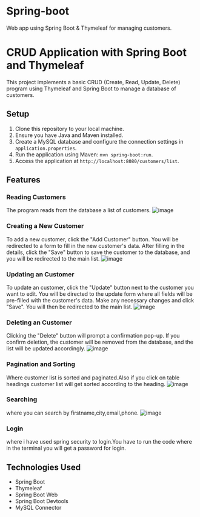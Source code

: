 # Spring-boot
Web app using Spring Boot &amp; Thymeleaf for managing customers.
# CRUD Application with Spring Boot and Thymeleaf

This project implements a basic CRUD (Create, Read, Update, Delete) program using Thymeleaf and Spring Boot to manage a database of customers.

## Setup

1. Clone this repository to your local machine.
2. Ensure you have Java and Maven installed.
3. Create a MySQL database and configure the connection settings in `application.properties`.
4. Run the application using Maven: `mvn spring-boot:run`.
5. Access the application at `http://localhost:8080/customers/list`.

## Features

### Reading Customers

The program reads from the database a list of customers.
![image](https://github.com/Gagankashyap876287/Spring-boot/assets/121686792/ad4fd2c4-6453-4f34-99c4-12a6a0dfd49b)


### Creating a New Customer

To add a new customer, click the "Add Customer" button. You will be redirected to a form to fill in the new customer's data. After filling in the details, click the "Save" button to save the customer to the database, and you will be redirected to the main list.
![image](https://github.com/Gagankashyap876287/Spring-boot/assets/121686792/344c7b30-abec-42c8-8529-9febe6f854b5)


### Updating an Customer

To update an customer, click the "Update" button next to the customer you want to edit. You will be directed to the update form where all fields will be pre-filled with the customer's data. Make any necessary changes and click "Save". You will then be redirected to the main list.
![image](https://github.com/Gagankashyap876287/Spring-boot/assets/121686792/759c5972-a22b-4183-ad7c-ce6a4d560ff6)


### Deleting an Customer

Clicking the "Delete" button will prompt a confirmation pop-up. If you confirm deletion, the customer will be removed from the database, and the list will be updated accordingly.
![image](https://github.com/Gagankashyap876287/Spring-boot/assets/121686792/2f5a79a8-78fb-4181-9cd0-7a9efad3f312)


### Pagination and Sorting
Where customer list is sorted and paginated.Also if you click on table headings customer list will get sorted according to the heading. 
![image](https://github.com/Gagankashyap876287/Spring-boot/assets/121686792/61b35bfd-4bb9-4dd2-99c1-c5038252fba4)

### Searching 
where you can search by firstname,city,email,phone.
![image](https://github.com/Gagankashyap876287/Spring-boot/assets/121686792/a066e040-c7db-4615-866c-8068a5237226)

### Login
where i have used spring security to login.You have to run the code where in the terminal you will get a password for login.





## Technologies Used

- Spring Boot
- Thymeleaf
- Spring Boot Web
- Spring Boot Devtools
- MySQL Connector





